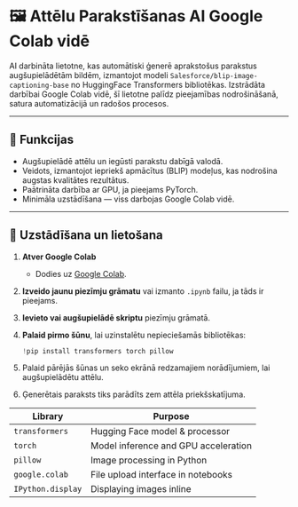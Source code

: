 # 🖼️ Attēlu Parakstīšanas AI Google Colab vidē

AI darbināta lietotne, kas automātiski ģenerē aprakstošus parakstus augšupielādētām bildēm, izmantojot modeli `Salesforce/blip-image-captioning-base` no HuggingFace Transformers bibliotēkas. Izstrādāta darbībai Google Colab vidē, šī lietotne palīdz pieejamības nodrošināšanā, satura automatizācijā un radošos procesos.

---

## 📌 Funkcijas

- Augšupielādē attēlu un iegūsti parakstu dabīgā valodā.  
- Veidots, izmantojot iepriekš apmācītus (BLIP) modeļus, kas nodrošina augstas kvalitātes rezultātus.  
- Paātrināta darbība ar GPU, ja pieejams PyTorch.  
- Minimāla uzstādīšana — viss darbojas Google Colab vidē.  

---

## 🚀 Uzstādīšana un lietošana

1. **Atver Google Colab**  
   - Dodies uz [Google Colab](https://colab.research.google.com/).

2. **Izveido jaunu piezīmju grāmatu** vai izmanto `.ipynb` failu, ja tāds ir pieejams.  

3. **Ievieto vai augšupielādē skriptu** piezīmju grāmatā.  

4. **Palaid pirmo šūnu**, lai uzinstalētu nepieciešamās bibliotēkas:  
   ```python
   !pip install transformers torch pillow
5. Palaid pārējās šūnas un seko ekrānā redzamajiem norādījumiem, lai augšupielādētu attēlu.

6. Ģenerētais paraksts tiks parādīts zem attēla priekšskatījuma.




| Library           | Purpose                              |
| ----------------- | ------------------------------------ |
| `transformers`    | Hugging Face model & processor       |
| `torch`           | Model inference and GPU acceleration |
| `pillow`          | Image processing in Python           |
| `google.colab`    | File upload interface in notebooks   |
| `IPython.display` | Displaying images inline             |



